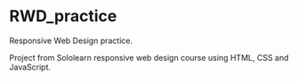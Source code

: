 # RWD_practice
Responsive Web Design practice.

Project from Sololearn responsive web design course using HTML, CSS and JavaScript.
